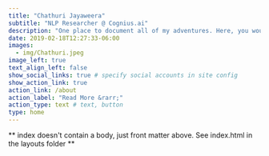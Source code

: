 ```yaml
---
title: "Chathuri Jayaweera"
subtitle: "NLP Researcher @ Cognius.ai"
description: "One place to document all of my adventures. Here, you would be able to see my attempts at learning **data visualization** and all the beginner level visualizations I have done. I will try to add my own poetry corner here as well."
date: 2019-02-18T12:27:33-06:00
images:
  - img/Chathuri.jpeg
image_left: true
text_align_left: false
show_social_links: true # specify social accounts in site config
show_action_link: true
action_link: /about
action_label: "Read More &rarr;"
action_type: text # text, button
type: home
---
```


** index doesn't contain a body, just front matter above.
See index.html in the layouts folder **
